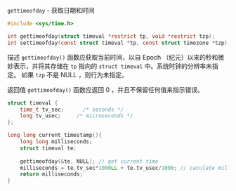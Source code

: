 `gettimeofday` -  获取日期和时间

```c
#include <sys/time.h>

int gettimeofday(struct timeval *restrict tp, void *restrict tzp);
int settimeofday(const struct timeval *tp, const struct timezone *tzp);
```

描述
`gettimeofday()` 函数应获取当前时间，以自 Epoch （纪元）以来的秒和微妙表示，并将其存储在 `tp` 指向的 `struct timeval` 中。系统时钟的分辨率未指定。
如果 `tzp` 不是 NULL ，则行为未指定。

返回值
`gettimeofday()` 函数应返回 0 ，并且不保留任何值来指示错误。

```c
struct timeval {
    time_t tv_sec;      /* seconds */
    long tv_usec;     /* microseconds */
};
```

```c
long long current_timestamp(){
    long long milliseconds;
    struct timeval te;
    
    gettimeofday(&te, NULL); // get current time
    milliseconds = te.tv_sec*1000LL + te.tv_usec/1000; // caculate milliseconds
    return milliseconds;
}
```